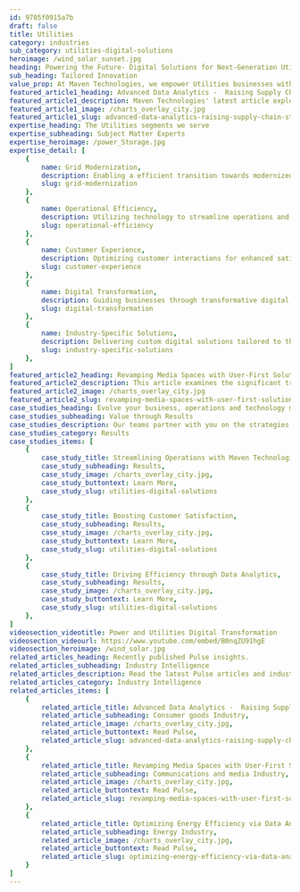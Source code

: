 ```yaml
---
id: 9705f0915a7b
draft: false
title: Utilities
category: industries
sub_category: utilities-digital-solutions
heroimage: /wind_solar_sunset.jpg
heading: Powering the Future- Digital Solutions for Next-Generation Utilities
sub_heading: Tailored Innovation
value_prop: At Maven Technologies, we empower Utilities businesses with innovative digital solutions designed to optimize operation, foster customer satisfaction, and drive sustainable growth. Leveraging in-depth industry knowledge and transformative technology, we guide our clients in successfully navigating the shift towards efficient grid modernization. Partner with us, and unlock unprecedented productivity in the utilities industry, ensuring a future-ready business model primed for success.
featured_article1_heading: Advanced Data Analytics -  Raising Supply Chain Standards
featured_article1_description: Maven Technologies' latest article explores the transformative impact of Advanced Data Analytics on supply chain management. Highlighting sophisticated solutions that drive efficiency, transparency, and cost-effectiveness, the piece delves into how businesses capitalize on data to optimize operations, improve customer satisfaction, and gain a competitive edge. Addressing the challenges of integration, Maven offers tailored solutions leveraging AI and ML technologies, underscoring a commitment to delivering value at scale and ensuring clients harness the full potential of these advancements for robust, adaptable supply chain systems.
featured_article1_image: /charts_overlay_city.jpg
featured_article1_slug: advanced-data-analytics-raising-supply-chain-standards
expertise_heading: The Utilities segments we serve
expertise_subheading: Subject Matter Experts
expertise_heroimage: /power_Storage.jpg
expertise_detail: [
	{
		name: Grid Modernization,
		description: Enabling a efficient transition towards modernized,
		slug: grid-modernization
	},
	{
		name: Operational Efficiency,
		description: Utilizing technology to streamline operations and increase productivity.,
		slug: operational-efficiency
	},
	{
		name: Customer Experience,
		description: Optimizing customer interactions for enhanced satisfaction.,
		slug: customer-experience
	},
	{
		name: Digital Transformation,
		description: Guiding businesses through transformative digital change.,
		slug: digital-transformation
	},
	{
		name: Industry-Specific Solutions,
		description: Delivering custom digital solutions tailored to the utility sector.,
		slug: industry-specific-solutions
	},
]
featured_article2_heading: Revamping Media Spaces with User-First Solutions
featured_article2_description: This article examines the significant transformation of the media industry through user-centric solutions enabled by AI and Machine Learning. As technology tailors content to individual preferences, businesses and government sectors are investing in these innovations, in line with Maven Technologies' vision of scalable, user-focused efficiency. The article highlights the importance of balancing digital innovation with user experience to create engaging, interactive media platforms that prioritize the end-user, presenting a new frontier for the media sector's evolution.
featured_article2_image: /charts_overlay_city.jpg
featured_article2_slug: revamping-media-spaces-with-user-first-solutions
case_studies_heading: Evolve your business, operations and technology models.
case_studies_subheading: Value through Results
case_studies_description: Our teams partner with you on the strategies and solutions to transform your company.
case_studies_category: Results
case_studies_items: [
	{
		case_study_title: Streamlining Operations with Maven Technologies,
		case_study_subheading: Results,
		case_study_image: /charts_overlay_city.jpg,
		case_study_buttontext: Learn More,
		case_study_slug: utilities-digital-solutions
	},
	{
		case_study_title: Boosting Customer Satisfaction,
		case_study_subheading: Results,
		case_study_image: /charts_overlay_city.jpg,
		case_study_buttontext: Learn More,
		case_study_slug: utilities-digital-solutions
	},
	{
		case_study_title: Driving Efficiency through Data Analytics,
		case_study_subheading: Results,
		case_study_image: /charts_overlay_city.jpg,
		case_study_buttontext: Learn More,
		case_study_slug: utilities-digital-solutions
	},
]
videosection_videotitle: Power and Utilities Digital Transformation
videosection_videourl: https://www.youtube.com/embed/B0nqZU91hgE
videosection_heroimage: /wind_solar.jpg
related_articles_heading: Recently published Pulse insights.
related_articles_subheading: Industry Intelligence
related_articles_description: Read the latest Pulse articles and industry insights.
related_articles_category: Industry Intelligence
related_articles_items: [
	{
		related_article_title: Advanced Data Analytics -  Raising Supply Chain Standards,
		related_article_subheading: Consumer goods Industry,
		related_article_image: /charts_overlay_city.jpg,
		related_article_buttontext: Read Pulse,
		related_article_slug: advanced-data-analytics-raising-supply-chain-standards,
	},
	{
		related_article_title: Revamping Media Spaces with User-First Solutions,
		related_article_subheading: Communications and media Industry,
		related_article_image: /charts_overlay_city.jpg,
		related_article_buttontext: Read Pulse,
		related_article_slug: revamping-media-spaces-with-user-first-solutions,
	},
	{
		related_article_title: Optimizing Energy Efficiency via Data Analytics,
		related_article_subheading: Energy Industry,
		related_article_image: /charts_overlay_city.jpg,
		related_article_buttontext: Read Pulse,
		related_article_slug: optimizing-energy-efficiency-via-data-analytics,
	}
]
---
```

